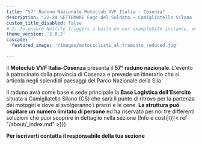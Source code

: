 ```yaml
---
title: "57° Raduno Nazionale Motoclub VVF Italia - Cosenza"
description: "22-24 SETTEMBRE Fago del Soldato – Camigliatello Silano (CS)"
custom_title_disabled: false
# 1. To ensure Netlify triggers a build on our exampleSite instance, we need to change a file in the exampleSite directory.
theme_version: '2.8.2'
cascade:
  featured_image: '/images/motociclisti_al_tramonto_reduced.jpg'

---
```


Il **Motoclub VVF Italia-Cosenza** presenta il **57° raduno nazionale**. L'evento è patrocinato dalla provincia di Cosenza e prevede un itinerario che si articola negli splendidi paesaggi del Parco Nazionale della Sila 

Il raduno avrà come base e sede principale la  **Base Logistica dell’Esercito** situata a Camigliatello Silano (CS) che sarà il punto di ritrovo per la partenza dei motogiri e dove si svolgeranno i pranzi e le cene.
**La struttura puó ospitare un numero limitato di persone** ed ha riservato per noi tre differenti soluzioni che puoi scoprire in dettaglio nella sezione [Info e costi]({{< ref "/about/_index.md" >}})

**Per iscriverti contatta il responsabile della tua sezione**

